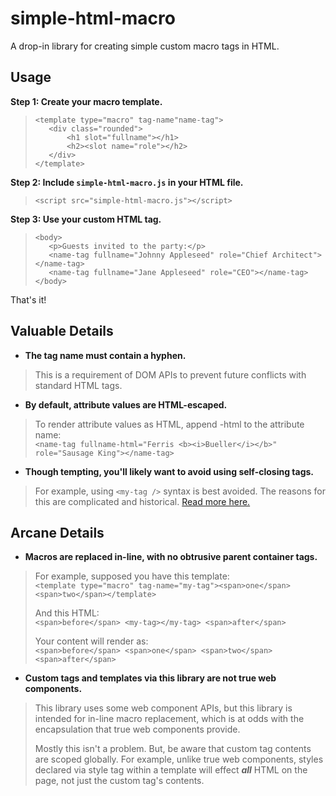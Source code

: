 # simple-html-macro

A drop-in library for creating simple custom macro tags in HTML.

## Usage

**Step 1: Create your macro template.**

>```
><template type="macro" tag-name"name-tag">
>    <div class="rounded">
>        <h1 slot="fullname"></h1>
>        <h2><slot name="role"></h2>
>    </div>
></template>
>```

**Step 2: Include `simple-html-macro.js` in your HTML file.**

>```
><script src="simple-html-macro.js"></script>
>```

**Step 3: Use your custom HTML tag.**

>```
><body>
>    <p>Guests invited to the party:</p>
>    <name-tag fullname="Johnny Appleseed" role="Chief Architect"></name-tag>
>    <name-tag fullname="Jane Appleseed" role="CEO"></name-tag>
></body>
>```

That's it!

## Valuable Details

- **The tag name must contain a hyphen.**

>This is a requirement of DOM APIs to prevent future conflicts with standard HTML tags.

- **By default, attribute values are HTML-escaped.**

>To render attribute values as HTML, append -html to the attribute name:  
>`<name-tag fullname-html="Ferris <b><i>Bueller</i></b>" role="Sausage King"></name-tag>`

- **Though tempting, you'll likely want to avoid using self-closing tags.**

>For example, using `<my-tag />` syntax is best avoided.
>The reasons for this are complicated and historical. 
>[Read more here.](https://jakearchibald.com/2023/against-self-closing-tags-in-html/)

## Arcane Details

- **Macros are replaced in-line, with no obtrusive parent container tags.**

>For example, supposed you have this template:  
>`<template type="macro" tag-name="my-tag"><span>one</span> <span>two</span></template>`  
>  
>And this HTML:  
>`<span>before</span> <my-tag></my-tag> <span>after</span>`  
>  
>Your content will render as:  
>`<span>before</span> <span>one</span> <span>two</span> <span>after</span>`  
  
- **Custom tags and templates via this library are not true web components.**  

> This library uses some web component APIs, but this library is intended for in-line
> macro replacement, which is at odds with the encapsulation that true web components provide.
>
> Mostly this isn't a problem. But, be aware that custom tag contents are scoped globally.
> For example, unlike true web components, styles declared via style tag within a 
> template will effect ***all*** HTML on the page, not just the custom tag's contents.

